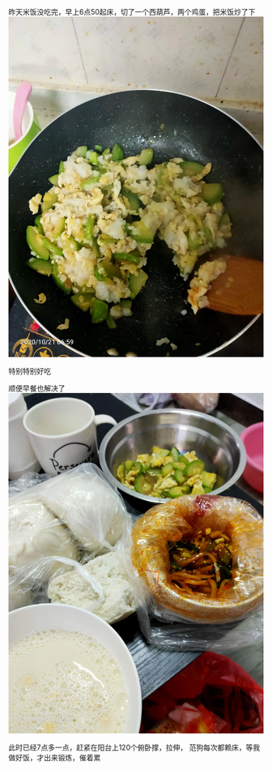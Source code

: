 昨天米饭没吃完，早上6点50起床，切了一个西葫芦，两个鸡蛋，把米饭炒了下
![](../img/6904315-7aeddf21cf347cbb.jpg)

特别特别好吃

顺便早餐也解决了
![](../img/6904315-3f5619f438557795.jpg)

此时已经7点多一点，赶紧在阳台上120个俯卧撑，拉伸，
范狗每次都赖床，等我做好饭，才出来锻炼，催着累

